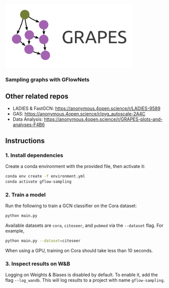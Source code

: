
  <img src="grapes-logo.png" alt="drawing" style="width:400px;"/>
  <h3>Sampling graphs with GFlowNets</h3>


## Other related repos

* LADIES & FastGCN: https://anonymous.4open.science/r/LADIES-9589
* GAS: https://anonymous.4open.science/r/pyg_autoscale-2A4C
* Data Analysis: https://anonymous.4open.science/r/GRAPES-plots-and-analyses-F4B6

## Instructions

### 1. Install dependencies

Create a conda environment with the provided file, then activate it:

```sh
conda env create -f environment.yml
conda activate gflow-sampling
```

### 2. Train a model

Run the following to train a GCN classifier on the Cora dataset:

```sh
python main.py
```

Available datasets are `cora`, `citeseer`, and `pubmed` via the `--dataset` flag. For example,

```sh
python main.py --dataset=citeseer
```

When using a GPU, training on Cora should take less than 10 seconds.

### 3. Inspect results on W&B

Logging on Weights & Biases is disabled by default. To enable it, add the flag `--log_wandb`.
This will log results to a project with name `gflow-sampling`.
